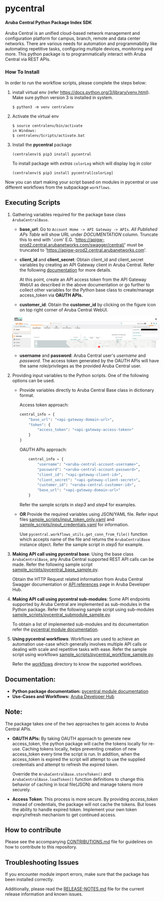 # pycentral
#### Aruba Central Python Package Index SDK

Aruba Central is an unified cloud-based network management and configuration platform for campus, branch, remote and data center networks. There are various needs for automation and programmability like automating repetitive tasks, configuring multiple devices, monitoring and more. This python package is to programmatically interact with Aruba Central via REST APIs.

### How To Install
In order to run the workflow scripts, please complete the steps below:
1. install virtual env (refer https://docs.python.org/3/library/venv.html). Make sure python version 3 is installed in system.
    ```
    $ python3 -m venv centralenv
    ```

2. Activate the virtual env
    ```
    $ source centralenv/bin/activate
    in Windows:
    $ centralenv/Scripts/activate.bat
    ```

3. Install the **pycentral** package
    ```
    (centralenv)$ pip3 install pycentral
    ```

    To install package with *extras* `colorLog` which will display log in color
    ```
    (centralenv)$ pip3 install pycentral[colorLog]
    ```

Now you can start making your script based on modules in pycentral or use different workflows from the subpackage `workflows`.

## Executing Scripts

1. Gathering variables required for the package base class `ArubaCentralBase`.

    * **base_url**: Go to `Account Home -> API Gateway -> APIs`. *All Published APs Table* will show URL under *DOCUMENTATION* column. Truncate this to end with '.com' E.G. 'https://apigw-prod2.central.arubanetworks.com/swagger/central/' must be truncated to 'https://apigw-prod2.central.arubanetworks.com'.

    * **client_id** and **client_secret**: Obtain client_id and client_secret variables by creating an API Gateway client in Aruba Central. Refer the following [documentation](https://developer.arubanetworks.com/aruba-central/docs/api-gateway-creating-application-token) for more details.

        At this point, create an API access token from the API Gateway WebUI as described in the above documentation or go further to collect other variables for the Python base class to create/manage access_token via **OAUTH APIs.**

    * **customer_id**: Obtain the **customer_id** by clicking on the figure icon on top right corner of Aruba Central WebUI.

    ![Customer ID](pictures/customer-id.png)

    * **username** and **password**: Aruba Central user's *username* and *password*. The access token generated by the OAUTH APIs will have the same role/privileges as the provided Aruba Central user.

2. Providing input variables to the Python scripts. One of the following options can be used.
    * Provide variables directly to Aruba Central Base class in dictionary format.

        Access token approach:
        ```python
        central_info = {
            "base_url": "<api-gateway-domain-url>",
            "token": {
                "access_token": "<api-gateway-access-token>"
            }
        }
        ```

        OAUTH APIs approach:
        ```python
            central_info = {
                "username": "<aruba-central-account-username>",
                "password": "<aruba-central-account-password>",
                "client_id": "<api-gateway-client-id>",
                "client_secret": "<api-gateway-client-secret>",
                "customer_id": "<aruba-central-customer-id>",
                "base_url": "<api-gateway-domain-url>"
            }
        ```

        Refer the sample scripts in *step3* and *step4* for examples.

    * **OR** Provide the required variables using JSON/YAML file. Refer input files [sample_scripts/input_token_only.yaml](sample_scripts/input_token_only.yaml) and [sample_scripts/input_credentials.yaml](sample_scripts/input_credentials.yaml) for information.

        Use `pycentral.workflows_utils.get_conn_from_file()` function which accepts name of the file and returns
        the `ArubaCentralBase` instance object. Refer the sample script in *step5* for example.

3. **Making API call using pycentral base**: Using the base class `ArubaCentralBase`, any Aruba Central supported REST API calls can be made. Refer the following sample script [sample_scripts/pycentral_base_sample.py](sample_scripts/pycentral_base_sample.py).

    Obtain the HTTP Request related information from Aruba Central Swagger documentation or [API references](https://developer.arubanetworks.com/aruba-central/reference) page in Aruba Developer Hub.

4. **Making API call using pycentral sub-modules**: Some API endpoints supported by Aruba Central are implemented as sub-modules in the Python package. Refer the following sample script using sub-modules [sample_scripts/pycentral_submodule_sample.py](sample_scripts/pycentral_submodule_sample.py).

    To obtain a list of implemented sub-modules and its documentation refer the [pycentral module documentation](https://pycentral.readthedocs.io/en/latest/).

5. **Using pycentral workflows**: Workflows are used to achieve an automation use-case which generally involves multiple API calls or dealing with scale and repetitive tasks with ease. Refer the sample script using workflows [sample_scripts/pycentral_workflow_sample.py](sample_scripts/pycentral_workflow_sample.py).

    Refer the [workflows](pycentral/workflows/) directory to know the supported workflows.


## Documentation:
* **Python package documentation:** [pycentral module documentation](https://pycentral.readthedocs.io/en/latest/)
* **Use-Cases and Workflows:** [Aruba Developer Hub](https://developer.arubanetworks.com/aruba-central)

## Note:
 The package takes one of the two approaches to gain access to Aruba Central APIs.

  * **OAUTH APIs:** By taking OAUTH approach to generate new access_token, the python package will cache the tokens locally for re-use. Caching tokens locally, helps preventing creation of new access_token every time the script is run. In addition, when the access_token is expired the script will attempt to use the supplied credentials and attempt to refresh the expired token.

    Override the `ArubaCentralBase.storeToken()` and `ArubaCentralBase.loadToken()` function definitions to change this behavior of caching in local file(JSON) and manage tokens more securely.

 * **Access Token**: This process is more secure. By providing *access_token* instead of credentials, the package will not cache the tokens. But loses the ability to handle expired token. Implement your own token expiry/refresh mechanism to get continued access.

## How to contribute
Please see the accompanying [CONTRIBUTIONS.md](CONTRIBUTIONS.md) file for guidelines on how to contribute to this repository.

## Troubleshooting Issues
If you encounter module import errors, make sure that the package has been installed correctly.

Additionally, please read the [RELEASE-NOTES.md](RELEASE-NOTES.md) file for the current release information and known issues.
